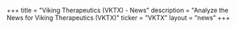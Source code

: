 +++
title = "Viking Therapeutics (VKTX) - News"
description = "Analyze the News for Viking Therapeutics (VKTX)"
ticker = "VKTX"
layout = "news"
+++

